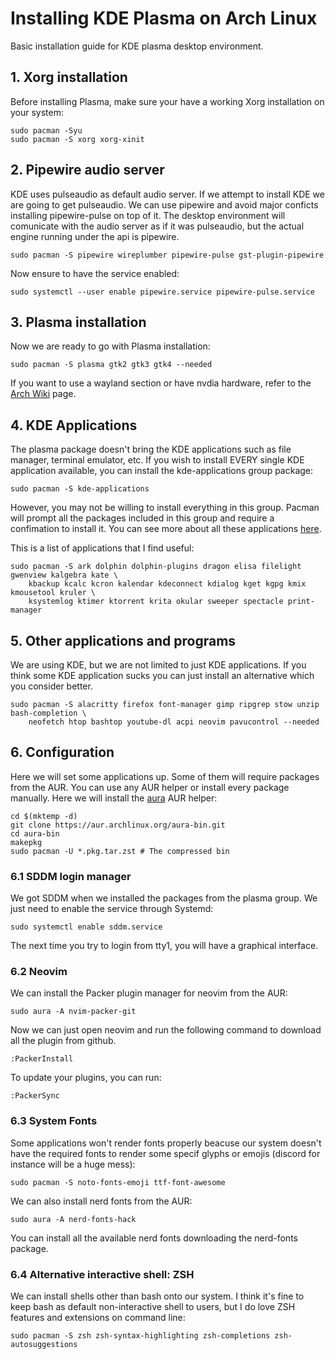 # Installing KDE Plasma on Arch Linux

Basic installation guide for KDE plasma desktop environment.

## 1. Xorg installation

Before installing Plasma, make sure your have a working Xorg installation on your system:

```
sudo pacman -Syu
sudo pacman -S xorg xorg-xinit
```

## 2. Pipewire audio server

KDE uses pulseaudio as default audio server. If we attempt to install KDE we are going to get
pulseaudio. We can use pipewire and avoid major conficts installing pipewire-pulse on top of it.
The desktop environment will comunicate with the audio server as if it was pulseaudio, but the
actual engine running under the api is pipewire.

```
sudo pacman -S pipewire wireplumber pipewire-pulse gst-plugin-pipewire
```
Now ensure to have the service enabled:

```
sudo systemctl --user enable pipewire.service pipewire-pulse.service
```

## 3. Plasma installation

Now we are ready to go with Plasma installation:

```
sudo pacman -S plasma gtk2 gtk3 gtk4 --needed
```

If you want to use a wayland section or have nvdia hardware, refer to the
[Arch Wiki](https://wiki.archlinux.org/title/KDE) page.

## 4. KDE Applications

The plasma package doesn't bring the KDE applications such as file manager, terminal emulator, etc.
If you wish to install EVERY single KDE application available, you can install the kde-applications
group package:

```
sudo pacman -S kde-applications
```

However, you may not be willing to install everything in this group. Pacman will prompt all the
packages included in this group and require a confimation to install it. You can see more about
all these applications [here](https://archlinux.org/groups/x86_64/kde-applications).

This is a list of applications that I find useful:

```
sudo pacman -S ark dolphin dolphin-plugins dragon elisa filelight gwenview kalgebra kate \
    kbackup kcalc kcron kalendar kdeconnect kdialog kget kgpg kmix kmousetool kruler \
    ksystemlog ktimer ktorrent krita okular sweeper spectacle print-manager
```

## 5. Other applications and programs

We are using KDE, but we are not limited to just KDE applications. If you think some KDE
application sucks you can just install an alternative which you consider better.

```
sudo pacman -S alacritty firefox font-manager gimp ripgrep stow unzip bash-completion \
    neofetch htop bashtop youtube-dl acpi neovim pavucontrol --needed
```

## 6. Configuration

Here we will set some applications up. Some of them will require packages from the AUR. You can
use any AUR helper or install every package manually. Here we will install the
[aura](https://github.com/fosskers/aura) AUR helper:

```
cd $(mktemp -d)
git clone https://aur.archlinux.org/aura-bin.git
cd aura-bin
makepkg
sudo pacman -U *.pkg.tar.zst # The compressed bin
```

### 6.1 SDDM login manager
We got SDDM when we installed the packages from the plasma group. We just need to enable the
service through Systemd:

```
sudo systemctl enable sddm.service
```

The next time you try to login from tty1, you will have a graphical interface.

### 6.2 Neovim
We can install the Packer plugin manager for neovim from the AUR:

```
sudo aura -A nvim-packer-git
```

Now we can just open neovim and run the following command to download all the plugin from github.

```
:PackerInstall
```

To update your plugins, you can run:

```
:PackerSync
```

### 6.3 System Fonts

Some applications won't render fonts properly beacuse our system doesn't have the required fonts
to render some specif glyphs or emojis (discord for instance will be a huge mess):

```
sudo pacman -S noto-fonts-emoji ttf-font-awesome
```

We can also install nerd fonts from the AUR:

```
sudo aura -A nerd-fonts-hack
```

You can install all the available nerd fonts downloading the nerd-fonts package.

### 6.4 Alternative interactive shell: ZSH

We can install shells other than bash onto our system. I think it's fine to keep bash as default
non-interactive shell to users, but I do love ZSH features and extensions on command line:

```
sudo pacman -S zsh zsh-syntax-highlighting zsh-completions zsh-autosuggestions
```
